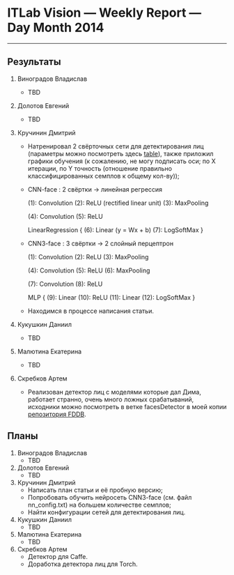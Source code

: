 # ITLab Vision — Weekly Report — Day Month 2014

----------------

## Результаты

  1. Виноградов Владислав
     - TBD
  1. Долотов Евгений
     - TBD
  1. Кручинин Дмитрий
     - Натренировал 2 свёрточных сети для детектирования лиц (параметры можно посмотреть здесь [table](https://docs.google.com/spreadsheets/d/1U5v-xap-dkm5Hu-uh49nn7NEwNafjEE9Bos9qsz0wo0/edit#gid=0)), также приложил графики обучения (к сожалению, не могу подписать оси; по X итерации, по Y точность (отношение правильно классифицированных семплов к общему кол-ву));
      * CNN-face : 2 свёртки -> линейная регрессия
      
	    (1): Convolution
	    (2): ReLU (rectified linear unit)
	    (3): MaxPooling
	    
	    (4): Convolution
	    (5): ReLU
	    
	    LinearRegression {
	      (6): Linear (y = Wx + b)
	      (7): LogSoftMax
	    }
	  
      * CNN3-face : 3 свёртки -> 2 слойный перцептрон
      
	    (1): Convolution
	    (2): ReLU
	    (3): MaxPooling
	    
	    (4): Convolution
	    (5): ReLU
	    (6): MaxPooling
	    
	    (7): Convolution
	    (8): ReLU
	    
	    MLP {
	      (9): Linear
	      (10): ReLU
	      (11): Linear
	      (12): LogSoftMax
	    }
	
     - Находимся в процессе написания статьи.
  1. Кукушкин Даниил
     - TBD
  1. Малютина Екатерина
     - TBD
  1. Скребков Артем
     - Реализован детектор лиц с моделями которые дал Дима, работает странно, очень много ложных срабатываний, исходники можно посмотреть в ветке facesDetector в моей копии [репозитория FDDB](https://github.com/stragger/itlab-vision-faces-detection).

## Планы

  1. Виноградов Владислав
     - TBD
  1. Долотов Евгений
     - TBD
  1. Кручинин Дмитрий
     - Написать план статьи и её пробную версию;
     - Попробовать обучить нейросеть CNN3-face (см. файл nn_config.txt) на большем количестве семплов;
     - Найти конфигурации сетей для детектирования лиц.
  1. Кукушкин Даниил
     - TBD
  1. Малютина Екатерина
     - TBD
  1. Скребков Артем
     - Детектор для Caffe.
     - Доработка детектора лиц для Torch.
